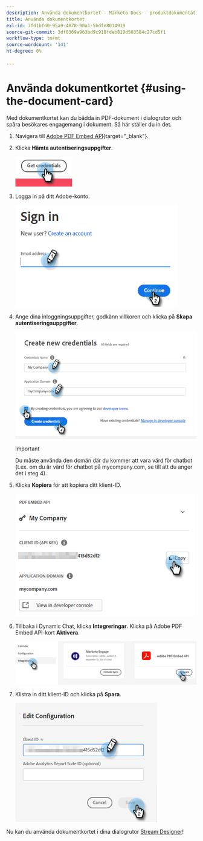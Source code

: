 ```yaml
---
description: Använda dokumentkortet - Marketo Docs - produktdokumentation
title: Använda dokumentkortet
exl-id: 7fd1bfd0-95a9-4878-90a1-5bdfe8014919
source-git-commit: 3df0369a963bd9c918fdeb819d503584c27cd5f1
workflow-type: tm+mt
source-wordcount: '141'
ht-degree: 0%

---
```


# Använda dokumentkortet {#using-the-document-card}

Med dokumentkortet kan du bädda in PDF-dokument i dialogrutor och spåra besökares engagemang i dokument. Så här ställer du in det.

1. Navigera till [Adobe PDF Embed API](https://udp.adobe.io/document-services/apis/pdf-embed/){target=&quot;_blank&quot;}.

1. Klicka **Hämta autentiseringsuppgifter**.

   ![](assets/using-the-document-card-1.png)

1. Logga in på ditt Adobe-konto.

   ![](assets/using-the-document-card-2.png)

1. Ange dina inloggningsuppgifter, godkänn villkoren och klicka på **Skapa autentiseringsuppgifter**.

   ![](assets/using-the-document-card-3.png)

   >[!IMPORTANT]
   >
   >Du måste använda den domän där du kommer att vara värd för chatbot (t.ex. om du är värd för chatbot på mycompany.com, se till att du anger det i steg 4).

1. Klicka **Kopiera** för att kopiera ditt klient-ID.

   ![](assets/using-the-document-card-4.png)

1. Tillbaka i Dynamic Chat, klicka **Integreringar**. Klicka på Adobe PDF Embed API-kort **Aktivera**.

   ![](assets/using-the-document-card-5.png)

1. Klistra in ditt klient-ID och klicka på **Spara**.

   ![](assets/using-the-document-card-6.png)

Nu kan du använda dokumentkortet i dina dialogrutor [Stream Designer](/help/marketo/product-docs/demand-generation/dynamic-chat/dialogues/stream-designer.md)!
